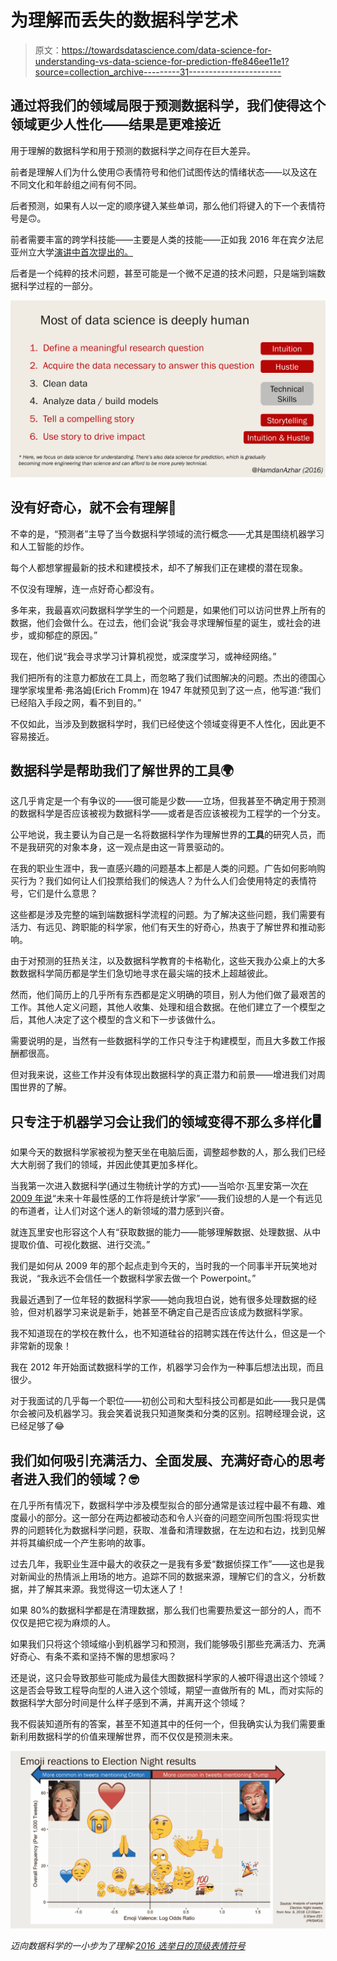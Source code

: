 # 为理解而丢失的数据科学艺术

> 原文：<https://towardsdatascience.com/data-science-for-understanding-vs-data-science-for-prediction-ffe846ee11e1?source=collection_archive---------31----------------------->

## 通过将我们的领域局限于预测数据科学，我们使得这个领域更少人性化——结果是更难接近

用于理解的数据科学和用于预测的数据科学之间存在巨大差异。

前者是理解人们为什么使用🙃表情符号和他们试图传达的情绪状态——以及这在不同文化和年龄组之间有何不同。

后者预测，如果有人以一定的顺序键入某些单词，那么他们将键入的下一个表情符号是🙃。

前者需要丰富的跨学科技能——主要是人类的技能——正如我 2016 年在宾夕法尼亚州立大学[演讲中首次提出的。](https://www.youtube.com/watch?v=TxmPmBKKu84)

后者是一个纯粹的技术问题，甚至可能是一个微不足道的技术问题，只是端到端数据科学过程的一部分。

![](img/b2975ddae5127dddf0e0f6266147e3ef.png)

## 没有好奇心，就不会有理解🤔

不幸的是，“预测者”主导了当今数据科学领域的流行概念——尤其是围绕机器学习和人工智能的炒作。

每个人都想掌握最新的技术和建模技术，却不了解我们正在建模的潜在现象。

不仅没有理解，连一点好奇心都没有。

多年来，我最喜欢问数据科学学生的一个问题是，如果他们可以访问世界上所有的数据，他们会做什么。在过去，他们会说“我会寻求理解恒星的诞生，或社会的进步，或抑郁症的原因。”

现在，他们说“我会寻求学习计算机视觉，或深度学习，或神经网络。”

我们把所有的注意力都放在工具上，而忽略了我们试图解决的问题。杰出的德国心理学家埃里希·弗洛姆(Erich Fromm)在 1947 年就预见到了这一点，他写道:“我们已经陷入手段之网，看不到目的。”

不仅如此，当涉及到数据科学时，我们已经使这个领域变得更不人性化，因此更不容易接近。

## 数据科学是帮助我们了解世界的工具🌍

这几乎肯定是一个有争议的——很可能是少数——立场，但我甚至不确定用于预测的数据科学是否应该被视为数据科学——或者是否应该被视为工程学的一个分支。

公平地说，我主要认为自己是一名将数据科学作为理解世界的**工具**的研究人员，而不是我研究的对象本身，这一观点是由这一背景驱动的。

在我的职业生涯中，我一直感兴趣的问题基本上都是人类的问题。广告如何影响购买行为？我们如何让人们投票给我们的候选人？为什么人们会使用特定的表情符号，它们是什么意思？

这些都是涉及完整的端到端数据科学流程的问题。为了解决这些问题，我们需要有活力、有远见、跨职能的科学家，他们有天生的好奇心，热衷于了解世界和推动影响。

由于对预测的狂热关注，以及数据科学教育的卡格勒化，这些天我办公桌上的大多数数据科学简历都是学生们急切地寻求在最尖端的技术上超越彼此。

然而，他们简历上的几乎所有东西都是定义明确的项目，别人为他们做了最艰苦的工作。其他人定义问题，其他人收集、处理和组合数据。在他们建立了一个模型之后，其他人决定了这个模型的含义和下一步该做什么。

需要说明的是，当然有一些数据科学的工作只专注于构建模型，而且大多数工作报酬都很高。

但对我来说，这些工作并没有体现出数据科学的真正潜力和前景——增进我们对周围世界的了解。

## 只专注于机器学习会让我们的领域变得不那么多样化🖥

如果今天的数据科学家被视为整天坐在电脑后面，调整超参数的人，那么我们已经大大削弱了我们的领域，并因此使其更加多样化。

当我第一次进入数据科学(通过生物统计学的方式)——当哈尔·瓦里安第一次[在 2009 年说](https://flowingdata.com/2009/02/25/googles-chief-economist-hal-varian-on-statistics-and-data/)“未来十年最性感的工作将是统计学家”——我们设想的人是一个有远见的布道者，让人们对这个迷人的新领域的潜力感到兴奋。

就连瓦里安也形容这个人有“获取数据的能力——能够理解数据、处理数据、从中提取价值、可视化数据、进行交流。”

我们是如何从 2009 年的那个起点走到今天的，当时我的一个同事半开玩笑地对我说，“我永远不会信任一个数据科学家去做一个 Powerpoint。”

我最近遇到了一位年轻的数据科学家——她向我坦白说，她有很多处理数据的经验，但对机器学习来说是新手，她甚至不确定自己是否应该成为数据科学家。

我不知道现在的学校在教什么，也不知道硅谷的招聘实践在传达什么，但这是一个非常新的现象！

我在 2012 年开始面试数据科学的工作，机器学习会作为一种事后想法出现，而且很少。

对于我面试的几乎每一个职位——初创公司和大型科技公司都是如此——我只是偶尔会被问及机器学习。我会笑着说我只知道聚类和分类的区别。招聘经理会说，这已经足够了😂

## 我们如何吸引充满活力、全面发展、充满好奇心的思考者进入我们的领域？🤓

在几乎所有情况下，数据科学中涉及模型拟合的部分通常是该过程中最不有趣、难度最小的部分。这一部分在两边都被动态和令人兴奋的问题空间所包围:将现实世界的问题转化为数据科学问题，获取、准备和清理数据，在左边和右边，找到见解并将其编织成一个产生影响的故事。

过去几年，我职业生涯中最大的收获之一是我有多爱“数据侦探工作”——这也是我对新闻业的热情派上用场的地方。追踪不同的数据来源，理解它们的含义，分析数据，并了解其来源。我觉得这一切太迷人了！

如果 80%的数据科学都是在清理数据，那么我们也需要热爱这一部分的人，而不仅仅是把它视为麻烦的人。

如果我们只将这个领域缩小到机器学习和预测，我们能够吸引那些充满活力、充满好奇心、有条不紊和坚持不懈的思想家吗？

还是说，这只会导致那些可能成为最佳大图数据科学家的人被吓得退出这个领域？这是否会导致工程导向型的人进入这个领域，期望一直做所有的 ML，而对实际的数据科学大部分时间是什么样子感到不满，并离开这个领域？

我不假装知道所有的答案，甚至不知道其中的任何一个，但我确实认为我们需要重新利用数据科学的价值来理解世界，而不仅仅是预测未来。

![](img/18cfba7bc122b00299ce9627c6787420.png)

*迈向数据科学的一小步为了理解:*[*2016 选举日的顶级表情符号*](https://prismoji.com/2016/11/26/the-top-emojis-of-election-day-2016/)